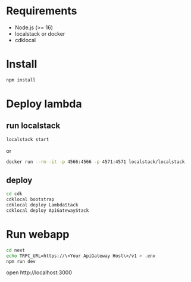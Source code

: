 # Requirements

- Node.js (>= 16)
- localstack or docker
- cdklocal

# Install

```sh
npm install
```

# Deploy lambda

## run localstack

```sh
localstack start
```

or

```sh
docker run --rm -it -p 4566:4566 -p 4571:4571 localstack/localstack
```

## deploy

```sh
cd cdk
cdklocal bootstrap
cdklocal deploy LambdaStack
cdklocal deploy ApiGatewayStack
```

# Run webapp

```sh
cd next
echo TRPC_URL=https://\<Your ApiGateway Host\>/v1 > .env
npm run dev
```

open http://localhost:3000
